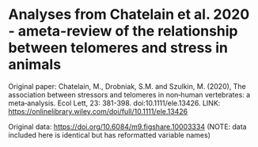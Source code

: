 # Analyses from Chatelain et al. 2020 - ameta-review of the relationship between telomeres and stress in animals

Original paper: Chatelain, M., Drobniak, S.M. and Szulkin, M. (2020), The association between stressors and telomeres in non‐human vertebrates: a meta‐analysis. Ecol Lett, 23: 381-398. doi:10.1111/ele.13426. LINK: https://onlinelibrary.wiley.com/doi/full/10.1111/ele.13426

Original data: https://doi.org/10.6084/m9.figshare.10003334 (NOTE: data included here is identical but has reformatted variable names)
